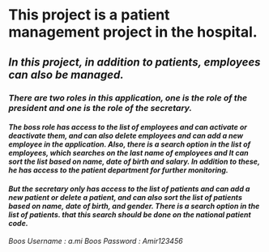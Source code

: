 # This project is a patient management project in the hospital.

## *In this project, in addition to patients, employees can also be managed.*

### *There are two roles in this application, one is the role of the president and one is the role of the secretary.*

#### *The boss role has access to the list of employees and can activate or deactivate them, and can also delete employees and can add a new employee in the application. Also, there is a search option in the list of employees, which searches on the last name of employees and It can sort the list based on name, date of birth and salary. In addition to these, he has access to the patient department for further monitoring.*

#### *But the secretary only has access to the list of patients and can add a new patient or delete a patient, and can also sort the list of patients based on name, date of birth, and gender. There is a search option in the list of patients. that this search should be done on the national patient code.*

*Boos Username : a.mi*
*Boos Password : Amir123456*